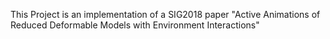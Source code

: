 This Project is an implementation of a SIG2018 paper "Active Animations of Reduced Deformable Models with Environment Interactions"
